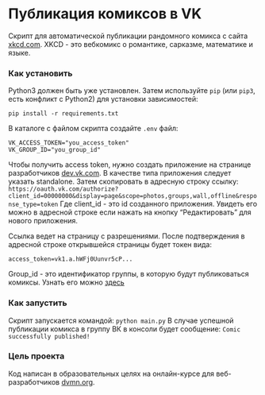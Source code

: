 # Публикация комиксов в VK

Скрипт для автоматической публикации рандомного комикса с сайта [xkcd.com](https://xkcd.com/).
XKCD - это вебкомикс о романтике, сарказме, математике и языке.

### Как установить

Python3 должен быть уже установлен. 
Затем используйте `pip` (или `pip3`, есть конфликт с Python2) для установки зависимостей:
```
pip install -r requirements.txt
```
В каталоге с файлом скрипта создайте `.env` файл:
```
VK_ACCESS_TOKEN="you_access_token"
VK_GROUP_ID="you_group_id"
```
Чтобы получить access token, нужно создать приложение на странице
разработчиков [dev.vk.com](https://dev.vk.com/).
В качестве типа приложения следует указать standalone.
Затем скопировать в адресную строку ссылку:
`https://oauth.vk.com/authorize?client_id=00000000&display=page&scope=photos,groups,wall,offline&response_type=token`
Где client_id - это id созданного приложения. Увидеть его можно в адресной строке если нажать на 
кнопку “Редактировать” для нового приложения.

Ссылка ведет на страницу с разрешениями. После подтверждения в адресной строке
открывшейся страницы будет токен вида:
```
access_token=vk1.a.hWFj0Uunvr5cP...
```

Group_id - это идентификатор группы, в которую будут публиковаться комиксы.
Узнать его можно [здесь](https://regvk.com/id/)

### Как запустить
Скрипт запускается командой:
`python main.py`
В случае успешной публикации комикса в группу ВК в консоли будет сообщение:
`Comic successfully published!`

### Цель проекта

Код написан в образовательных целях на онлайн-курсе для веб-разработчиков [dvmn.org](https://dvmn.org/).